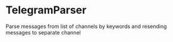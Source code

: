 # TelegramParser
Parse messages from list of channels by keywords and resending messages to separate channel 
